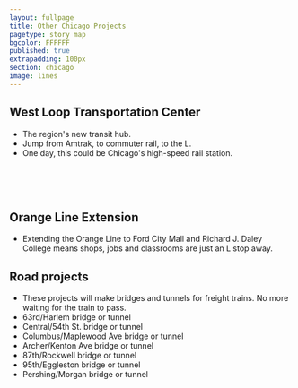 ```yaml
---
layout: fullpage
title: Other Chicago Projects
pagetype: story map
bgcolor: FFFFFF
published: true
extrapadding: 100px
section: chicago
image: lines
---
```


## West Loop Transportation Center

* The region's new transit hub.
* Jump from Amtrak, to commuter rail, to the L. 
* One day, this could be Chicago's high-speed rail station.

<br><br><br>
## Orange Line Extension

* Extending the Orange Line to Ford City Mall and Richard J. Daley College means shops, jobs and classrooms are just an L stop away.

## Road projects

* These projects will make bridges and tunnels for freight trains. No more waiting for the train to pass.
* 63rd/Harlem bridge or tunnel
* Central/54th St. bridge or tunnel
* Columbus/Maplewood Ave bridge or tunnel
* Archer/Kenton Ave bridge or tunnel
* 87th/Rockwell bridge or tunnel
* 95th/Eggleston bridge or tunnel
* Pershing/Morgan bridge or tunnel
